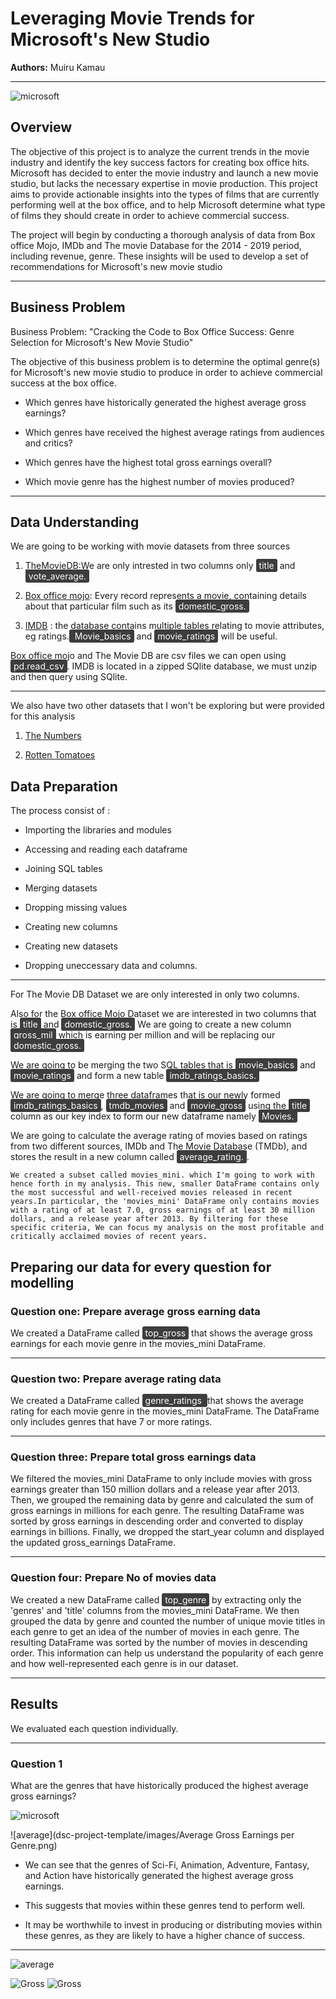 # Leveraging Movie Trends for Microsoft's New Studio

**Authors:** Muiru Kamau

***

![microsoft](images/msft-microsoft-logo-2-3.webp)

## Overview

The objective of this project is to analyze the current trends in the movie industry and identify the key success factors for creating box office hits. Microsoft has decided to enter the movie industry and launch a new movie studio, but lacks the necessary expertise in movie production. This project aims to provide actionable insights into the types of films that are currently performing well at the box office, and to help Microsoft determine what type of films they should create in order to achieve commercial success.

The project will begin by conducting a thorough analysis of data from Box office Mojo, IMDb and The movie Database for the 2014 - 2019 period, including revenue, genre. These insights will be used to develop a set of recommendations for Microsoft's new movie studio

***

## Business Problem



Business Problem: "Cracking the Code to Box Office Success: Genre Selection for Microsoft's New Movie Studio"

The objective of this business problem is to determine the optimal genre(s) for Microsoft's new movie studio to produce in order to achieve commercial success at the box office.

* Which genres have historically generated the highest average gross earnings?

 * Which genres have received the highest average ratings from audiences and critics?

* Which genres have the highest total gross earnings overall?

* Which movie genre has the highest number of movies produced?

***


## Data Understanding

We are going to be working with movie datasets from three sources

1. [TheMovieDB](https://www.themoviedb.org/):We are only intrested in two columns only <span style="background-color: #3d3d3d; color: #ffffff; padding: 2px 5px; border-radius: 3px;">title</span> and <span style="background-color: #3d3d3d; color: #ffffff; padding: 2px 5px; border-radius: 3px;">vote_average.</span>


2. [Box office mojo](https://www.boxofficemojo.com/): Every record represents a movie, containing details about that particular film such as its <span style="background-color: #3d3d3d; color: #ffffff; padding: 2px 5px; border-radius: 3px;">domestic_gross.</span>


 3. [IMDB](https://www.imdb.com/) : the database contains multiple tables relating to movie attributes, eg ratings.<span style="background-color: #3d3d3d; color: #ffffff; padding: 2px 5px; border-radius: 3px;"> Movie_basics</span> and  <span style="background-color: #3d3d3d; color: #ffffff; padding: 2px 5px; border-radius: 3px;">movie_ratings</span> will be useful.

Box office mojo and The Movie DB are csv files we can open using <span style="background-color: #3d3d3d; color: #ffffff; padding: 2px 5px; border-radius: 3px;">pd.read_csv</span>. IMDB is located in a zipped SQlite database, we must unzip and then query using SQlite.

***

We also have two other datasets that I won't be exploring but were provided for this analysis
 
   1. [The Numbers](https://www.the-numbers.com/)

 2. [Rotten Tomatoes](https://www.rottentomatoes.com/)

## Data Preparation

The process consist of :

* Importing the libraries and modules

* Accessing and reading each dataframe

* Joining SQL tables

* Merging datasets

* Dropping missing values

* Creating new columns

* Creating new datasets

* Dropping uneccessary data and columns.

***

For The Movie DB Dataset we are only interested in only two columns.

Also for the Box office Mojo Dataset we are interested in two columns that is <span style="background-color: #3d3d3d; color: #ffffff; padding: 2px 5px; border-radius: 3px;">title</span> and <span style="background-color: #3d3d3d; color: #ffffff; padding: 2px 5px; border-radius: 3px;">domestic_gross.</span> We are going to create a new column <span style="background-color: #3d3d3d; color: #ffffff; padding: 2px 5px; border-radius: 3px;">gross_mil</span> which is earning per million and will be replacing our <span style="background-color: #3d3d3d; color: #ffffff; padding: 2px 5px; border-radius: 3px;">domestic_gross.</span>

We are going to be merging the two SQL tables that is <span style="background-color: #3d3d3d; color: #ffffff; padding: 2px 5px; border-radius: 3px;">movie_basics</span> and <span style="background-color: #3d3d3d; color: #ffffff; padding: 2px 5px; border-radius: 3px;">movie_ratings</span> and form a new table <span style="background-color: #3d3d3d; color: #ffffff; padding: 2px 5px; border-radius: 3px;">imdb_ratings_basics.</span>

We are going to merge three dataframes that is our newly formed <span style="background-color: #3d3d3d; color: #ffffff; padding: 2px 5px; border-radius: 3px;">imdb_ratings_basics</span>, <span style="background-color: #3d3d3d; color: #ffffff; padding: 2px 5px; border-radius: 3px;">tmdb_movies</span> and <span style="background-color: #3d3d3d; color: #ffffff; padding: 2px 5px; border-radius: 3px;">movie_gross</span> using the <span style="background-color: #3d3d3d; color: #ffffff; padding: 2px 5px; border-radius: 3px;">title</span> column as our key index to form our new dataframe namely <span style="background-color: #3d3d3d; color: #ffffff; padding: 2px 5px; border-radius: 3px;">Movies.</span>

We are going to calculate the average rating of movies based on ratings from two different sources, IMDb and The Movie Database (TMDb), and stores the result in a new column called <span style="background-color: #3d3d3d; color: #ffffff; padding: 2px 5px; border-radius: 3px;">average_rating.</span>.

`We created a subset called movies_mini. which I'm going to work with hence forth in my analysis. This new, smaller DataFrame contains only the most successful and well-received movies released in recent years.In particular, the 'movies_mini' DataFrame only contains movies with a rating of at least 7.0, gross earnings of at least 30 million dollars, and a release year after 2013. By filtering for these specific criteria, We can focus my analysis on the most profitable and critically acclaimed movies of recent years.`

## Preparing our data for every question for modelling

### Question one: Prepare average gross earning data


We created a DataFrame called <span style="background-color: #3d3d3d; color: #ffffff; padding: 2px 5px; border-radius: 3px;">top_gross</span> that shows the average gross earnings for each movie genre in the movies_mini DataFrame.

***
### Question two: Prepare average rating data


We created a DataFrame called <span style="background-color: #3d3d3d; color: #ffffff; padding: 2px 5px; border-radius: 3px;">genre_ratings </span> that shows the average rating for each movie genre in the movies_mini DataFrame. The DataFrame only includes genres that have 7 or more ratings.

***
### Question three: Prepare total gross earnings data

We filtered the movies_mini DataFrame to only include movies with gross earnings greater than 150 million dollars and a release year after 2013. Then, we grouped the remaining data by genre and calculated the sum of gross earnings in millions for each genre. The resulting DataFrame was sorted by gross earnings in descending order and converted to display earnings in billions. Finally, we dropped the start_year column and displayed the updated gross_earnings DataFrame.

***
### Question four: Prepare No of movies data

We created a new DataFrame called <span style="background-color: #3d3d3d; color: #ffffff; padding: 2px 5px; border-radius: 3px;"> top_genre</span> by extracting only the 'genres' and 'title' columns from the movies_mini DataFrame. We then grouped the data by genre and counted the number of unique movie titles in each genre to get an idea of the number of movies in each genre. The resulting DataFrame was sorted by the number of movies in descending order. This information can help us understand the popularity of each genre and how well-represented each genre is in our dataset.


***

## Results

We evaluated each question individually.

***

### Question 1

What are the genres that have historically produced the highest average gross earnings? 

![microsoft](images/msft-microsoft-logo-2-3.webp)


![average](dsc-project-template/images/Average Gross Earnings per Genre.png)


 * We can see that the genres of Sci-Fi, Animation, Adventure, Fantasy, and Action have historically generated the highest average gross earnings. 
 
 * This suggests that movies within these genres tend to perform well. 
 
 *  It may be worthwhile to invest in producing or distributing movies within these genres, as they are likely to have a higher chance of success.

 ***

![average](images/msft-microsoft-logo-2-3.webp)

![Gross](images/director_shot.jpeg)
![Gross](images/No%20_of_Movies_per_Genre.png)